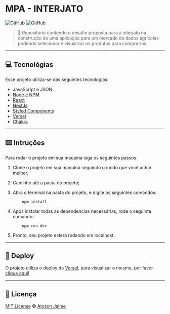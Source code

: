 # MPA - INTERJATO

![GitHub](https://img.shields.io/badge/Atysonjaime-MPA-yellow)
![GitHub](https://img.shields.io/github/license/Atysonjaime/mpa-interjato)

> 🚜 Repositório contendo o desafio proposta para a interjato na construção de uma aplicação para um mercado de dados agrícolas podendo selecionar e visualizar os produtos para compra-los.

---

## 💻 Tecnológias

Esse projeto utiliza-se das seguintes tecnologias:

- JavaScript e JSON
- [Node e NPM](https://nodejs.org/en/)
- [React](https://reactjs.org)
- [NextJs](https://nextjs.org)
- [Styled Components](https://styled-components.com)
- [Versel](https://vercel.com)
- [Chakra](https://chakra-ui.com)

---

## ⌨️ Intruções

Para rodar o projeto em sua maquina siga os seguintes passos:

1. Clone o projeto em sua maquina seguindo o modo que você achar melhor;
2. Caminhe até a pasta do projeto;
3. Abra o terminal na pasta do projeto, e digite os seguintes comandos:

   ```node
       npm install
   ```

4. Após instalar todas as dependencias necessárias, rode o seguinte comando:

   ```node
       npm run dev
   ```

5. Pronto, seu projeto esterá rodando em localhost.

---

## 🚀 Deploy

O projeto utiliza o deploy da [Versel](https://vercel.com), para visualizar o mesmo, por favor [clique aqui!]()

---

## 📝 Licença

[MIT License](https://github.com/AtysonJaime/mpa-interjato/blob/main/LICENSE) © [Atyson Jaime](https://atysonjaime.github.io)
